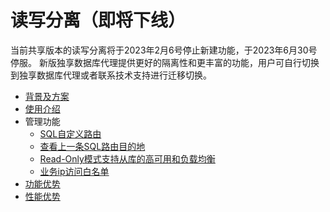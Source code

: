 # 读写分离（即将下线）

当前共享版本的读写分离将于2023年2月6号停止新建功能，于2023年6月30号停服。 新版独享数据库代理提供更好的隔离性和更丰富的功能，用户可自行切换到独享数据库代理或者联系技术支持进行迁移切换。 

* [背景及方案](https://docs.ucloud.cn/udb-mysql/rwrouter/scheme)
* [使用介绍](https://docs.ucloud.cn/udb-mysql/rwrouter/guide)
* 管理功能
    * [SQL自定义路由](https://docs.ucloud.cn/udb-mysql/rwrouter/manage/sql)
    * [查看上一条SQL路由目的地](https://docs.ucloud.cn/udb-mysql/rwrouter/manage/destination)
    * [Read-Only模式支持从库的高可用和负载均衡](https://docs.ucloud.cn/udb-mysql/rwrouter/manage/read)
    * [业务ip访问白名单](https://docs.ucloud.cn/udb-mysql/rwrouter/manage/access)
* [功能优势](https://docs.ucloud.cn/udb-mysql/rwrouter/superiority)
* [性能优势](https://docs.ucloud.cn/udb-mysql/rwrouter/performance)
